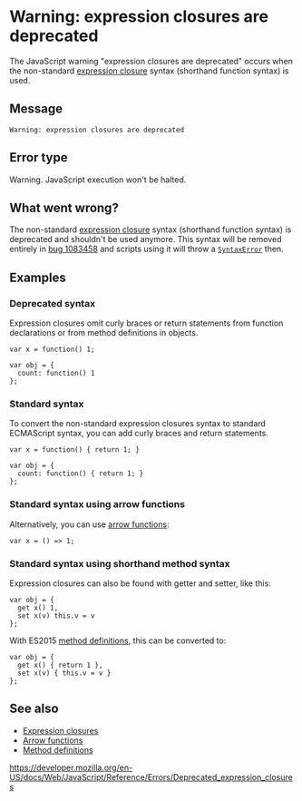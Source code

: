 # Warning: expression closures are deprecated

The JavaScript warning "expression closures are deprecated" occurs when the non-standard [expression closure](https://developer.mozilla.org/en-US/docs/Web/JavaScript/Reference/Operators/Expression_closures) syntax (shorthand function syntax) is used.

## Message

    Warning: expression closures are deprecated

## Error type

Warning. JavaScript execution won't be halted.

## What went wrong?

The non-standard [expression closure](https://developer.mozilla.org/en-US/docs/Web/JavaScript/Reference/Operators/Expression_closures) syntax (shorthand function syntax) is deprecated and shouldn't be used anymore. This syntax will be removed entirely in [bug 1083458](https://bugzilla.mozilla.org/show_bug.cgi?id=1083458) and scripts using it will throw a [`SyntaxError`](../global_objects/syntaxerror) then.

## Examples

### Deprecated syntax

Expression closures omit curly braces or return statements from function declarations or from method definitions in objects.

    var x = function() 1;

    var obj = {
      count: function() 1
    };

### Standard syntax

To convert the non-standard expression closures syntax to standard ECMAScript syntax, you can add curly braces and return statements.

    var x = function() { return 1; }

    var obj = {
      count: function() { return 1; }
    };

### Standard syntax using arrow functions

Alternatively, you can use [arrow functions](../functions/arrow_functions):

    var x = () => 1;

### Standard syntax using shorthand method syntax

Expression closures can also be found with getter and setter, like this:

    var obj = {
      get x() 1,
      set x(v) this.v = v
    };

With ES2015 [method definitions](../functions/method_definitions), this can be converted to:

    var obj = {
      get x() { return 1 },
      set x(v) { this.v = v }
    };

## See also

- [Expression closures](https://developer.mozilla.org/en-US/docs/Web/JavaScript/Reference/Operators/Expression_closures)
- [Arrow functions](../functions/arrow_functions)
- [Method definitions](../functions/method_definitions)

<a href="https://developer.mozilla.org/en-US/docs/Web/JavaScript/Reference/Errors/Deprecated_expression_closures" class="_attribution-link">https://developer.mozilla.org/en-US/docs/Web/JavaScript/Reference/Errors/Deprecated_expression_closures</a>
